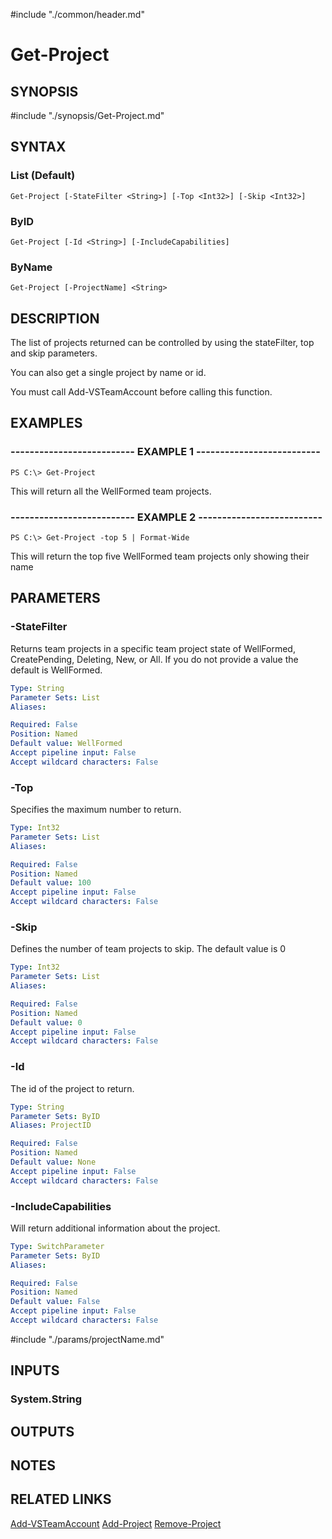 #include "./common/header.md"

# Get-Project

## SYNOPSIS
#include "./synopsis/Get-Project.md"

## SYNTAX

### List (Default)
```
Get-Project [-StateFilter <String>] [-Top <Int32>] [-Skip <Int32>]
```

### ByID
```
Get-Project [-Id <String>] [-IncludeCapabilities]
```

### ByName
```
Get-Project [-ProjectName] <String>
```

## DESCRIPTION
The list of projects returned can be controlled by using the stateFilter, top
and skip parameters.

You can also get a single project by name or id.

You must call Add-VSTeamAccount before calling this function.

## EXAMPLES

### -------------------------- EXAMPLE 1 --------------------------
```
PS C:\> Get-Project
```

This will return all the WellFormed team projects.

### -------------------------- EXAMPLE 2 --------------------------
```
PS C:\> Get-Project -top 5 | Format-Wide
```

This will return the top five WellFormed team projects only showing their name

## PARAMETERS

### -StateFilter
Returns team projects in a specific team project state of WellFormed, CreatePending, Deleting, New,
or All.
If you do not provide a value the default is WellFormed.

```yaml
Type: String
Parameter Sets: List
Aliases: 

Required: False
Position: Named
Default value: WellFormed
Accept pipeline input: False
Accept wildcard characters: False
```

### -Top
Specifies the maximum number to return.

```yaml
Type: Int32
Parameter Sets: List
Aliases: 

Required: False
Position: Named
Default value: 100
Accept pipeline input: False
Accept wildcard characters: False
```

### -Skip
Defines the number of team projects to skip. 
The default value is 0

```yaml
Type: Int32
Parameter Sets: List
Aliases: 

Required: False
Position: Named
Default value: 0
Accept pipeline input: False
Accept wildcard characters: False
```

### -Id
The id of the project to return.

```yaml
Type: String
Parameter Sets: ByID
Aliases: ProjectID

Required: False
Position: Named
Default value: None
Accept pipeline input: False
Accept wildcard characters: False
```

### -IncludeCapabilities
Will return additional information about the project.
```yaml
Type: SwitchParameter
Parameter Sets: ByID
Aliases: 

Required: False
Position: Named
Default value: False
Accept pipeline input: False
Accept wildcard characters: False
```

#include "./params/projectName.md"

## INPUTS

### System.String

## OUTPUTS

## NOTES

## RELATED LINKS

[Add-VSTeamAccount](Add-VSTeamAccount.md)
[Add-Project](Add-Project.md)
[Remove-Project](Remove-Project.md)